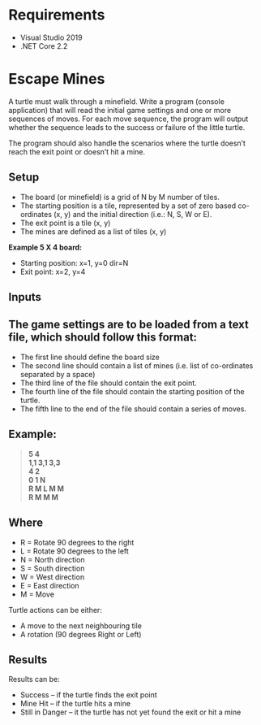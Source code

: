 # Requirements
- Visual Studio 2019
- .NET Core 2.2


# Escape Mines

A turtle must walk through a minefield. Write a program (console application) that will
read the initial game settings and one or more sequences of moves. For each move
sequence, the program will output whether the sequence leads to the success or failure
of the little turtle.

The program should also handle the scenarios where the turtle doesn’t reach the exit
point or doesn’t hit a mine.

## Setup

- The board (or minefield) is a grid of N by M number of tiles.
- The starting position is a tile, represented by a set of zero based co-ordinates
    (x, y) and the initial direction (i.e.: N, S, W or E).
- The exit point is a tile (x, y)
- The mines are defined as a list of tiles (x, y)

**Example 5 X 4 board:**
 - Starting position: x=1, y=0 dir=N
 - Exit point: x=2, y=4


## Inputs

## The game settings are to be loaded from a text file, which should follow this format:

- The first line should define the board size
- The second line should contain a list of mines (i.e. list of co-ordinates separated
    by a space)
- The third line of the file should contain the exit point.
- The fourth line of the file should contain the starting position of the turtle.
- The fifth line to the end of the file should contain a series of moves.

## Example:

> **5 4**  
> **1,1 3,1 3,3**  
> **4 2**  
> **0 1 N**  
> **R M L M M**  
> **R M M M**  

## Where

- R = Rotate 90 degrees to the right
- L = Rotate 90 degrees to the left
- N = North direction
- S = South direction
- W = West direction
- E = East direction
- M = Move

Turtle actions can be either:

- A move to the next neighbouring tile
- A rotation (90 degrees Right or Left)

## Results

Results can be:

- Success – if the turtle finds the exit point
- Mine Hit – if the turtle hits a mine
- Still in Danger – it the turtle has not yet found the exit or hit a mine

